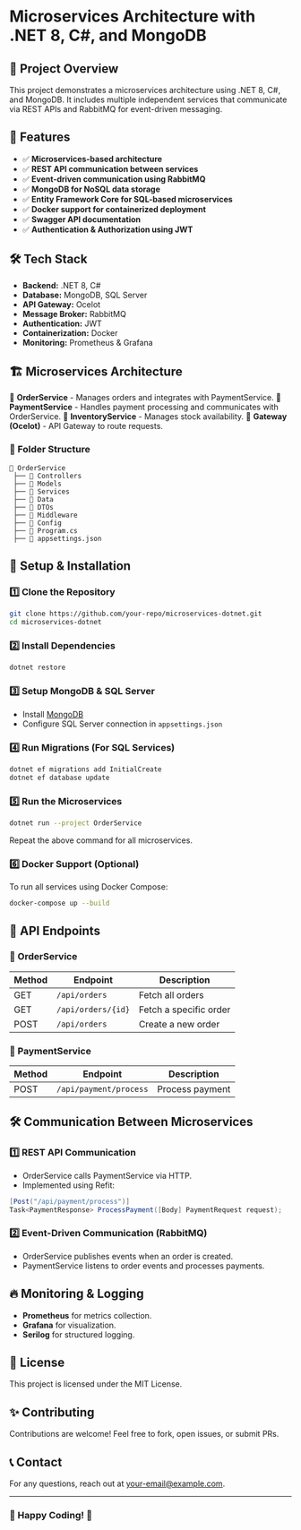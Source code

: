 # Microservices Architecture with .NET 8, C#, and MongoDB

## 📌 Project Overview
This project demonstrates a microservices architecture using .NET 8, C#, and MongoDB. It includes multiple independent services that communicate via REST APIs and RabbitMQ for event-driven messaging.

## 🚀 Features
- ✅ **Microservices-based architecture**
- ✅ **REST API communication between services**
- ✅ **Event-driven communication using RabbitMQ**
- ✅ **MongoDB for NoSQL data storage**
- ✅ **Entity Framework Core for SQL-based microservices**
- ✅ **Docker support for containerized deployment**
- ✅ **Swagger API documentation**
- ✅ **Authentication & Authorization using JWT**

## 🛠️ Tech Stack

- **Backend:** .NET 8, C#
- **Database:** MongoDB, SQL Server
- **API Gateway:** Ocelot
- **Message Broker:** RabbitMQ
- **Authentication:** JWT
- **Containerization:** Docker
- **Monitoring:** Prometheus & Grafana

## 🏗️ Microservices Architecture
📂 **OrderService** - Manages orders and integrates with PaymentService.
📂 **PaymentService** - Handles payment processing and communicates with OrderService.
📂 **InventoryService** - Manages stock availability.
📂 **Gateway (Ocelot)** - API Gateway to route requests.

### 📁 Folder Structure
```
📂 OrderService
 ├── 📂 Controllers
 ├── 📂 Models
 ├── 📂 Services
 ├── 📂 Data
 ├── 📂 DTOs
 ├── 📂 Middleware
 ├── 📂 Config
 ├── 📄 Program.cs
 ├── 📄 appsettings.json
```

## 🔧 Setup & Installation
### 1️⃣ Clone the Repository
```bash
git clone https://github.com/your-repo/microservices-dotnet.git
cd microservices-dotnet
```

### 2️⃣ Install Dependencies
```bash
dotnet restore
```

### 3️⃣ Setup MongoDB & SQL Server
- Install [MongoDB](https://www.mongodb.com/try/download/community)
- Configure SQL Server connection in `appsettings.json`

### 4️⃣ Run Migrations (For SQL Services)
```bash
dotnet ef migrations add InitialCreate
dotnet ef database update
```

### 5️⃣ Run the Microservices
```bash
dotnet run --project OrderService
```
Repeat the above command for all microservices.

### 6️⃣ Docker Support (Optional)
To run all services using Docker Compose:
```bash
docker-compose up --build
```

## 📌 API Endpoints
### 📍 OrderService
| Method | Endpoint | Description |
|--------|---------|-------------|
| GET | `/api/orders` | Fetch all orders |
| GET | `/api/orders/{id}` | Fetch a specific order |
| POST | `/api/orders` | Create a new order |

### 📍 PaymentService
| Method | Endpoint | Description |
|--------|---------|-------------|
| POST | `/api/payment/process` | Process payment |

## 🛠️ Communication Between Microservices
### 1️⃣ REST API Communication
- OrderService calls PaymentService via HTTP.
- Implemented using Refit:
```csharp
[Post("/api/payment/process")]
Task<PaymentResponse> ProcessPayment([Body] PaymentRequest request);
```

### 2️⃣ Event-Driven Communication (RabbitMQ)
- OrderService publishes events when an order is created.
- PaymentService listens to order events and processes payments.

## 🔥 Monitoring & Logging
- **Prometheus** for metrics collection.
- **Grafana** for visualization.
- **Serilog** for structured logging.

## 📜 License
This project is licensed under the MIT License.

## ✨ Contributing
Contributions are welcome! Feel free to fork, open issues, or submit PRs.

## 📞 Contact
For any questions, reach out at [your-email@example.com](mailto:hiteshpatodia1@gmail.com).

---

### 🎉 Happy Coding! 🚀


